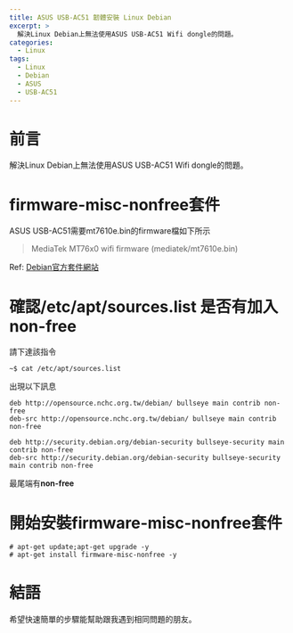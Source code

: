 ```yaml
---
title: ASUS USB-AC51 韌體安裝 Linux Debian
excerpt: >
  解決Linux Debian上無法使用ASUS USB-AC51 Wifi dongle的問題。
categories:
  - Linux
tags:
  - Linux
  - Debian
  - ASUS
  - USB-AC51
---
```


# 前言

解決Linux Debian上無法使用ASUS USB-AC51 Wifi dongle的問題。

# firmware-misc-nonfree套件

ASUS USB-AC51需要mt7610e.bin的firmware檔如下所示

>MediaTek MT76x0 wifi firmware (mediatek/mt7610e.bin)

Ref: [Debian官方套件網站](https://packages.debian.org/sid/firmware-misc-nonfree)

# 確認/etc/apt/sources.list 是否有加入 non-free

請下達該指令
```
~$ cat /etc/apt/sources.list
```
出現以下訊息
```
deb http://opensource.nchc.org.tw/debian/ bullseye main contrib non-free
deb-src http://opensource.nchc.org.tw/debian/ bullseye main contrib non-free

deb http://security.debian.org/debian-security bullseye-security main contrib non-free
deb-src http://security.debian.org/debian-security bullseye-security main contrib non-free
```
最尾端有**non-free**

# 開始安裝firmware-misc-nonfree套件

```
# apt-get update;apt-get upgrade -y
# apt-get install firmware-misc-nonfree -y
```

# 結語

希望快速簡單的步驟能幫助跟我遇到相同問題的朋友。